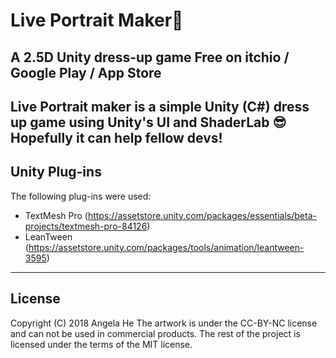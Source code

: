 # Live Portrait Maker🎉
A 2.5D Unity dress-up game
Free on itchio / Google Play / App Store
---
Live Portrait maker is a simple Unity (C#) dress up game using Unity's UI and ShaderLab 😎Hopefully it can help fellow devs!
---
## Unity Plug-ins 
The following plug-ins were used:
* TextMesh Pro (https://assetstore.unity.com/packages/essentials/beta-projects/textmesh-pro-84126)
* LeanTween (https://assetstore.unity.com/packages/tools/animation/leantween-3595)
---
## License
Copyright (C) 2018 Angela He
The artwork is under the CC-BY-NC license and can not be used in commercial products.
The rest of the project is licensed under the terms of the MIT license.
